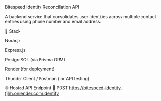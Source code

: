 Bitespeed Identity Reconciliation API

A backend service that consolidates user identities across multiple contact entries using phone number and email address.

🔧 Stack

Node.js

Express.js

PostgreSQL (via Prisma ORM)

Render (for deployment)

Thunder Client / Postman (for API testing)



🌐 Hosted API Endpoint
📌 POST https://bitespeed-identity-fjhh.onrender.com/identify
